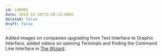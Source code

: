 ```yaml
---
id: id0065
date: 2019-12-10T23:58:13.000Z
deleted: false
draft: false
---
```


Added images on companies upgrading from Text Interface to Graphic Interface, added videos on opening Terminals and finding the Command Line Interface in [The Wizard][1].

[1]: the-wizard.html